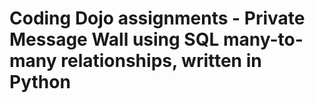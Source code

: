 # Coding Dojo assignments - Private Message Wall using SQL many-to-many relationships, written in Python
